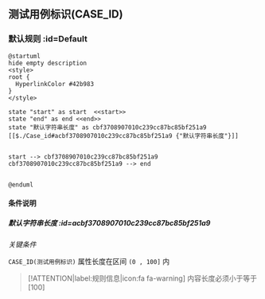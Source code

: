 ## 测试用例标识(CASE_ID) <!-- {docsify-ignore-all} -->

   

### 默认规则 :id=Default

```plantuml
@startuml
hide empty description
<style>
root {
  HyperlinkColor #42b983
}
</style>

state "start" as start  <<start>>
state "end" as end <<end>>
state "默认字符串长度" as cbf3708907010c239cc87bc85bf251a9 [[$./Case_id#acbf3708907010c239cc87bc85bf251a9 {"默认字符串长度"}]]


start --> cbf3708907010c239cc87bc85bf251a9 
cbf3708907010c239cc87bc85bf251a9 --> end 


@enduml
```

#### 条件说明

##### 默认字符串长度 :id=acbf3708907010c239cc87bc85bf251a9


*关键条件*


`CASE_ID(测试用例标识)` 属性长度在区间 `(0 , 100]` 内

> [!ATTENTION|label:规则信息|icon:fa fa-warning]
> 内容长度必须小于等于[100]







